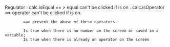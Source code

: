 Regulator : calc.isEqual  == > equal can't be clicked if is on . 
            calc.isOperator ==> operator can't be clicked if is on. 

            ==> prevent the abuse of these operators. 

            Is true when there is no number on the screen or saved in a variable;
            Is true when there is already an operator on the screen